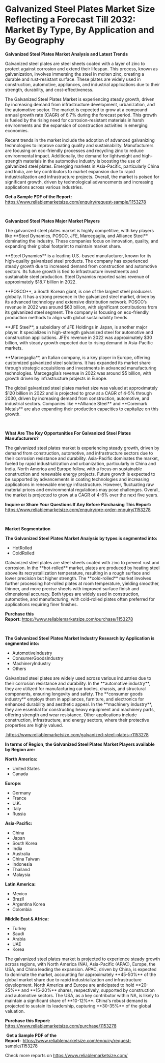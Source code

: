 <p><h1>Galvanized Steel Plates Market Size Reflecting a Forecast Till 2032: Market By Type, By Application and By Geography</h1></p><p><strong>Galvanized Steel Plates Market Analysis and Latest Trends</strong></p>
<p><p>Galvanized steel plates are steel sheets coated with a layer of zinc to protect against corrosion and extend their lifespan. This process, known as galvanization, involves immersing the steel in molten zinc, creating a durable and rust-resistant surface. These plates are widely used in construction, automotive, appliances, and industrial applications due to their strength, durability, and cost-effectiveness.</p><p>The Galvanized Steel Plates Market is experiencing steady growth, driven by increasing demand from infrastructure development, urbanization, and the automotive sector. The market is expected to grow at a compound annual growth rate (CAGR) of 6.7% during the forecast period. This growth is fueled by the rising need for corrosion-resistant materials in harsh environments and the expansion of construction activities in emerging economies.</p><p>Recent trends in the market include the adoption of advanced galvanizing technologies to improve coating quality and sustainability. Manufacturers are focusing on eco-friendly processes and recycling zinc to reduce environmental impact. Additionally, the demand for lightweight and high-strength materials in the automotive industry is boosting the use of galvanized steel plates. Emerging markets in Asia-Pacific, particularly China and India, are key contributors to market expansion due to rapid industrialization and infrastructure projects. Overall, the market is poised for significant growth, driven by technological advancements and increasing applications across various industries.</p></p>
<p><strong>Get a Sample PDF of the Report:&nbsp;</strong> <a href="https://www.reliablemarketsize.com/enquiry/request-sample/1153278?utm_campaign=1131&utm_medium=2&utm_source=Github&utm_content=ia&utm_term=25012025&utm_id=galvanized-steel-plates">https://www.reliablemarketsize.com/enquiry/request-sample/1153278</a></p>
<p>&nbsp;</p>
<p><strong>Galvanized Steel Plates Major Market Players</strong></p>
<p><p>The galvanized steel plates market is highly competitive, with key players like **Steel Dynamics, POSCO, JFE, Marcegaglia, and Alliance Steel** dominating the industry. These companies focus on innovation, quality, and expanding their global footprint to maintain market share.</p><p>**Steel Dynamics** is a leading U.S.-based manufacturer, known for its high-quality galvanized steel products. The company has experienced steady growth due to increased demand from construction and automotive sectors. Its future growth is tied to infrastructure investments and sustainable steel production. Steel Dynamics reported sales revenue of approximately $18.7 billion in 2022.</p><p>**POSCO**, a South Korean giant, is one of the largest steel producers globally. It has a strong presence in the galvanized steel market, driven by its advanced technology and extensive distribution network. POSCO’s revenue in 2022 was around $63 billion, with significant contributions from its galvanized steel segment. The company is focusing on eco-friendly production methods to align with global sustainability trends.</p><p>**JFE Steel**, a subsidiary of JFE Holdings in Japan, is another major player. It specializes in high-strength galvanized steel for automotive and construction applications. JFE’s revenue in 2022 was approximately $30 billion, with steady growth expected due to rising demand in Asia-Pacific markets.</p><p>**Marcegaglia**, an Italian company, is a key player in Europe, offering customized galvanized steel solutions. It has expanded its market share through strategic acquisitions and investments in advanced manufacturing technologies. Marcegaglia’s revenue in 2022 was around $5 billion, with growth driven by infrastructure projects in Europe.</p><p>The global galvanized steel plates market size was valued at approximately $120 billion in 2022 and is projected to grow at a CAGR of 4-5% through 2030, driven by increasing demand from construction, automotive, and industrial sectors. Companies like **Alliance Steel** and **Coremark Metals** are also expanding their production capacities to capitalize on this growth.</p></p>
<p>&nbsp;</p>
<p><strong>What Are The Key Opportunities For Galvanized Steel Plates Manufacturers?</strong></p>
<p><p>The galvanized steel plates market is experiencing steady growth, driven by demand from construction, automotive, and infrastructure sectors due to their corrosion resistance and durability. Asia-Pacific dominates the market, fueled by rapid industrialization and urbanization, particularly in China and India. North America and Europe follow, with a focus on sustainable construction and renewable energy projects. Future growth is expected to be supported by advancements in coating technologies and increasing applications in renewable energy infrastructure. However, fluctuating raw material prices and environmental regulations may pose challenges. Overall, the market is projected to grow at a CAGR of 4-6% over the next five years.</p></p>
<p><strong>Inquire or Share Your Questions If Any Before Purchasing This Report:</strong> <a href="https://www.reliablemarketsize.com/enquiry/pre-order-enquiry/1153278?utm_campaign=1131&utm_medium=2&utm_source=Github&utm_content=ia&utm_term=25012025&utm_id=galvanized-steel-plates">https://www.reliablemarketsize.com/enquiry/pre-order-enquiry/1153278</a></p>
<p>&nbsp;</p>
<p><strong>Market Segmentation</strong></p>
<p><strong>The Galvanized Steel Plates Market Analysis by types is segmented into:</strong></p>
<p><ul><li>HotRolled</li><li>ColdRolled</li></ul></p>
<p><p>Galvanized steel plates are steel sheets coated with zinc to prevent rust and corrosion. In the **hot-rolled** market, plates are produced by heating steel above its recrystallization temperature, resulting in a rough surface and lower precision but higher strength. The **cold-rolled** market involves further processing hot-rolled plates at room temperature, yielding smoother, thinner, and more precise sheets with improved surface finish and dimensional accuracy. Both types are widely used in construction, automotive, and manufacturing, with cold-rolled plates often preferred for applications requiring finer finishes.</p></p>
<p><strong>Purchase this Report:&nbsp;</strong><a href="https://www.reliablemarketsize.com/purchase/1153278?utm_campaign=1131&utm_medium=2&utm_source=Github&utm_content=ia&utm_term=25012025&utm_id=galvanized-steel-plates">https://www.reliablemarketsize.com/purchase/1153278</a></p>
<p>&nbsp;</p>
<p><strong>The Galvanized Steel Plates Market Industry Research by Application is segmented into:</strong></p>
<p><ul><li>AutomotiveIndustry</li><li>ConsumerGoodsIndustry</li><li>MachineryIndustry</li><li>Others</li></ul></p>
<p><p>Galvanized steel plates are widely used across various industries due to their corrosion resistance and durability. In the **automotive industry**, they are utilized for manufacturing car bodies, chassis, and structural components, ensuring longevity and safety. The **consumer goods industry** employs them in appliances, furniture, and electronics for enhanced durability and aesthetic appeal. In the **machinery industry**, they are essential for constructing heavy equipment and machinery parts, offering strength and wear resistance. Other applications include construction, infrastructure, and energy sectors, where their protective properties are highly valued.</p></p>
<p><a href="https://www.reliablemarketsize.com/galvanized-steel-plates-r1153278?utm_campaign=1131&utm_medium=2&utm_source=Github&utm_content=ia&utm_term=25012025&utm_id=galvanized-steel-plates">&nbsp;https://www.reliablemarketsize.com/galvanized-steel-plates-r1153278</a></p>
<p><strong>In terms of Region, the Galvanized Steel Plates Market Players available by Region are:</strong></p>
<p>
    <p> <strong> North America: </strong>
        <ul>
            <li>United States</li>
            <li>Canada</li>
        </ul>
        </p> 
    <p> <strong> Europe: </strong>
        <ul>
            <li>Germany</li>
            <li>France</li>
            <li>U.K.</li>
            <li>Italy</li>
            <li>Russia</li>
        </ul>
        </p> 
    <p> <strong> Asia-Pacific: </strong>
        <ul>
            <li>China</li>
            <li>Japan</li>
            <li>South Korea</li>
            <li>India</li>
            <li>Australia</li>
            <li>China Taiwan</li>
            <li>Indonesia</li>
            <li>Thailand</li>
            <li>Malaysia</li>
        </ul>
        </p> 
    <p> <strong> Latin America: </strong>
        <ul>
            <li>Mexico</li>
            <li>Brazil</li>
            <li>Argentina Korea</li>
            <li>Colombia</li>
        </ul>
        </p> 
    <p> <strong> Middle East & Africa: </strong>
        <ul>
            <li>Turkey</li>
            <li>Saudi</li>
            <li>Arabia</li>
            <li>UAE</li>
            <li>Korea</li>
        </ul>
    </p>
    </p>
<p><p>The galvanized steel plates market is projected to experience steady growth across regions, with North America (NA), Asia-Pacific (APAC), Europe, the USA, and China leading the expansion. APAC, driven by China, is expected to dominate the market, accounting for approximately **45-50%** of the global market share due to rapid industrialization and infrastructure development. North America and Europe are anticipated to hold **20-25%** and **15-20%** shares, respectively, supported by construction and automotive sectors. The USA, as a key contributor within NA, is likely to maintain a significant share of **10-12%**. China's robust demand is projected to sustain its leadership, capturing **30-35%** of the global valuation.</p></p>
<p><strong>Purchase this Report: </strong><a href="https://www.reliablemarketsize.com/purchase/1153278?utm_campaign=1131&utm_medium=2&utm_source=Github&utm_content=ia&utm_term=25012025&utm_id=galvanized-steel-plates">https://www.reliablemarketsize.com/purchase/1153278</a></p>
<p>&nbsp;<strong>Get a Sample PDF of the Report:&nbsp;&nbsp;</strong><a href="https://www.reliablemarketsize.com/enquiry/request-sample/1153278?utm_campaign=1131&utm_medium=2&utm_source=Github&utm_content=ia&utm_term=25012025&utm_id=galvanized-steel-plates">https://www.reliablemarketsize.com/enquiry/request-sample/1153278</a></p>
<p><strong></strong></p>
<p>Check more reports on <a href="https://www.reliablemarketsize.com/?utm_campaign=1131&utm_medium=2&utm_source=Github&utm_content=ia&utm_term=25012025&utm_id=galvanized-steel-plates">https://www.reliablemarketsize.com/</a></p>